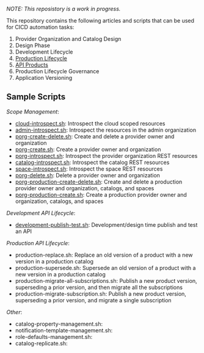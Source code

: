 *NOTE: This reposistory is a work in progress.*

This repository contains the following articles and scripts that can
be used for CICD automation tasks:

1. Provider Organization and Catalog Design
2. Design Phase
3. Development Lifecycle
4. [Production Lifecycle](./production-lifecycle.md)
5. [API Products](./api-products.md)
6. Production Lifecycle Governance
7. Application Versioning



## Sample Scripts

*Scope Management*:
- [cloud-introspect.sh](./scripts/cloud-introspect.sh): Introspect the cloud scoped resources
- [admin-introspect.sh](./scripts/admin-introspect.sh): Introspect the resources in the admin organization
- [porg-create-delete.sh](./scripts/porg-create-delete.sh): Create and delete a provider owner and organization
- [porg-create.sh](./scripts/porg-create.sh): Create a provider owner and organization
- [porg-introspect.sh](./scripts/porg-introspect.sh): Introspect the provider organization REST resources
- [catalog-introspect.sh](./scripts/catalog-introspect.sh): Introspect the catalog REST resources
- [space-introspect.sh](./scripts/space-introspect.sh): Introspect the space REST resources
- [porg-delete.sh](./scripts/porg-delete.sh): Delete a provider owner and organization
- [porg-production-create-delete.sh](./scripts/porg-production-create-delete.sh): Create and delete a production provider owner and organization, catalogs, and spaces
- [porg-production-create.sh](./scripts/porg-production-create.sh): Create a production provider owner and organization, catalogs, and spaces

*Development API Lifecycle*:
- [development-publish-test.sh](./scripts/development-publish-test.sh): Development/design time publish and test an API

*Production API Lifecycle*:
- production-replace.sh: Replace an old version of a product with a new version in a production catalog
- production-supersede.sh: Supersede an old version of a product with a new version in a production catalog
- production-migrate-all-subscriptions.sh: Publish a new product version, superseding a prior version, and then migrate all the subscriptions
- production-migrate-subscription.sh: Publish a new product version, superseding a prior version, and migrate a single subscription

*Other*:
- catalog-property-management.sh:
- notification-template-management.sh:
- role-defaults-management.sh:
- catalog-replicate.sh:
